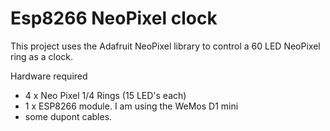 # Esp8266 NeoPixel clock
This project uses the Adafruit NeoPixel library to control a 60 LED NeoPixel ring as a clock. 

Hardware required

* 4 x Neo Pixel 1/4 Rings (15 LED's each)
* 1 x ESP8266 module. I am using the WeMos D1 mini
* some dupont cables. 
